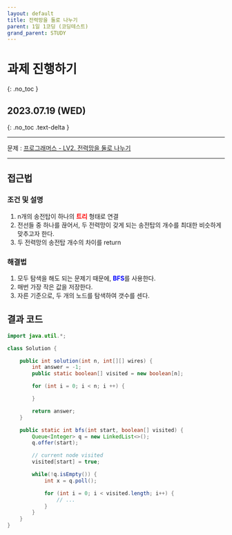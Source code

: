 ```yaml
---
layout: default
title: 전력망을 둘로 나누기
parent: 1일 1코딩 (코딩테스트)
grand_parent: STUDY
---
```


# 과제 진행하기
{: .no_toc }

## 2023.07.19 (WED)
{: .no_toc .text-delta }

---

문제 : [프로그래머스 - LV2. 전력망을 둘로 나누기](https://school.programmers.co.kr/learn/courses/30/lessons/86971)

---

## 접근법

### 조건 및 설명
1. n개의 송전탑이 하나의 <span style="color:red">**트리**</span> 형태로 연결
2. 전선들 중 하나를 끊어서, 두 전력망이 갖게 되는 송전탑의 개수를 최대한 비슷하게 맞추고자 한다.
3. 두 전력망의 송전탑 개수의 차이를 return

### 해결법
1. 모두 탐색을 해도 되는 문제기 때문에, <span style="color:blue">**BFS**</span>를 사용한다.
2. 매번 가장 작은 값을 저장한다.
3. 자른 기준으로, 두 개의 노드를 탐색하여 갯수를 센다.

## 결과 코드

```java
import java.util.*;

class Solution {

    public int solution(int n, int[][] wires) {
        int answer = -1;
        public static boolean[] visited = new boolean[n];

        for (int i = 0; i < n; i ++) {

        }

        return answer;
    }

    public static int bfs(int start, boolean[] visited) {
        Queue<Integer> q = new LinkedList<>();
        q.offer(start);

        // current node visited
        visited[start] = true;

        while(!q.isEmpty()) {
            int x = q.poll();

            for (int i = 0; i < visited.length; i++) {
                // ...
            }
        }
    }
}
```
